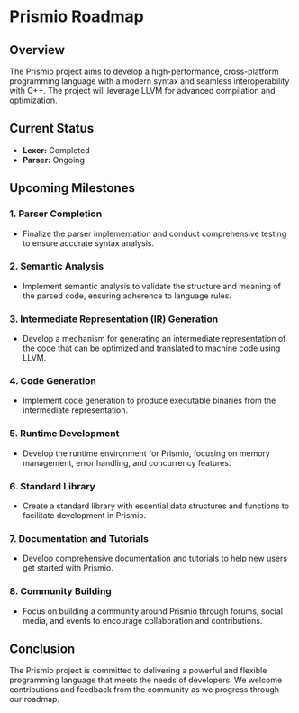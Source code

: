# Prismio Roadmap

## Overview
The Prismio project aims to develop a high-performance, cross-platform programming language with a modern syntax and seamless interoperability with C++. The project will leverage LLVM for advanced compilation and optimization.

## Current Status
- **Lexer:** Completed
- **Parser:** Ongoing

## Upcoming Milestones

### 1. Parser Completion
- Finalize the parser implementation and conduct comprehensive testing to ensure accurate syntax analysis.

### 2. Semantic Analysis
- Implement semantic analysis to validate the structure and meaning of the parsed code, ensuring adherence to language rules.

### 3. Intermediate Representation (IR) Generation
- Develop a mechanism for generating an intermediate representation of the code that can be optimized and translated to machine code using LLVM.

### 4. Code Generation
- Implement code generation to produce executable binaries from the intermediate representation.

### 5. Runtime Development
- Develop the runtime environment for Prismio, focusing on memory management, error handling, and concurrency features.

### 6. Standard Library
- Create a standard library with essential data structures and functions to facilitate development in Prismio.

### 7. Documentation and Tutorials
- Develop comprehensive documentation and tutorials to help new users get started with Prismio.

### 8. Community Building
- Focus on building a community around Prismio through forums, social media, and events to encourage collaboration and contributions.

## Conclusion
The Prismio project is committed to delivering a powerful and flexible programming language that meets the needs of developers. We welcome contributions and feedback from the community as we progress through our roadmap.
